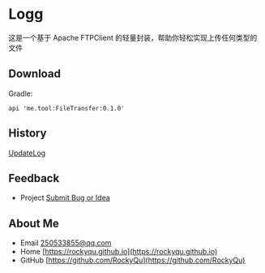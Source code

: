 # Logg
这是一个基于 Apache FTPClient 的轻量封装，帮助你轻松实现上传任何类型的文件

## Download
Gradle:
```
api 'me.tool:FileTransfer:0.1.0'
```

## History
[UpdateLog](https://github.com/RockyQu/FileTransfer/releases)   

## Feedback
* Project  [Submit Bug or Idea](https://github.com/RockyQu/FileTransfer/issues)   

## About Me
* Email [250533855@qq.com](250533855@qq.com)  
* Home [https://rockyqu.github.io](https://rockyqu.github.io)  
* GitHub [https://github.com/RockyQu](https://github.com/RockyQu)  
